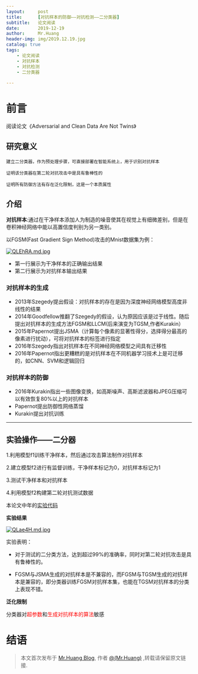 ```yaml
---
layout:     post
title:      [对抗样本的防御——对抗检测——二分类器]
subtitle:   论文阅读
date:       2019-12-19
author:     Mr.Huang
header-img: img/2019.12.19.jpg
catalog: true
tags:
    - 论文阅读
    - 对抗样本
    - 对抗检测
    - 二分类器
    
---
```


# 前言

阅读论文《Adversarial and Clean Data Are Not Twins》

## 研究意义

	建立二分类器，作为预处理步骤，可直接部署在智能系统上，用于识别对抗样本
	
	证明该分类器在第二轮对抗攻击中是具有鲁棒性的
	
	证明所有防御方法有存在泛化限制，这是一个本质属性

## 介绍

**对抗样本**:通过在干净样本添加人为制造的噪音使其在视觉上有细微差别，但是在卷积神经网络中能以高置信度判别为另一类别。

以FGSM(Fast Gradient Sign Method)攻击的Mnist数据集为例：

[![QLEhRA.md.jpg](https://s2.ax1x.com/2019/12/19/QLEhRA.md.jpg)](https://imgchr.com/i/QLEhRA)

  + 第一行展示为干净样本的正确输出结果
  + 第二行展示为对抗样本输出结果


### 对抗样本的生成

+ 2013年Szegedy提出假设：对抗样本的存在是因为深度神经网络模型高度非线性的结果
+ 2014年Goodfellow推翻了Szegedy的假设，认为原因应该是过于线性。随后提出对抗样本的生成方法FGSM和LLCM(后来演变为TGSM,作者Kurakin）
+ 2015年Papernot提出JSMA（计算每个像素的显著性得分，选择得分最高的像素进行扰动），可将对抗样本的标签进行指定 
+ 2016年Szegedy指出对抗样本在不同神经网络模型之间具有迁移性
+ 2016年Papernot指出更糟糕的是对抗样本在不同机器学习技术上是可迁移的，如CNN、SVM和逻辑回归

### 对抗样本的防御

+ 2016年Kurakin指出一些图像变换，如高斯噪声、高斯滤波器和JPEG压缩可以有效恢复80%以上的对抗样本
+ Papernot提出防御性网络蒸馏
+ Kurakin提出对抗训练

---

## 实验操作——二分器

1.利用模型f1训练干净样本，然后通过攻击算法制作对抗样本

2.建立模型f2进行有监督训练，干净样本标记为0，对抗样本标记为1

3.测试干净样本和对抗样本

4.利用模型f2构建第二轮对抗测试数据

本论文中年的[实验代码](https://github.com/gongzhitaao/adversarial-classifier)

**实验结果**

[![QLae4H.md.jpg](https://s2.ax1x.com/2019/12/19/QLae4H.md.jpg)](https://imgchr.com/i/QLae4H)

实验表明：

+ 对于测试的二分类方法，达到超过99%的准确率，同时对第二轮对抗攻击是具有鲁棒性的。

+ FGSM与JSMA生成的对抗样本是不兼容的，而FGSM与TGSM生成的对抗样本是兼容的，即分类器训练FGSM对抗样本集，也能在TGSM对抗样本的分类上表现不错。

**泛化限制**

分类器对<font color=#FF0000 >超参数</font>和<font color=#FF0000 >生成对抗样本的算法</font>敏感

# 结语

 > 本文首次发布于 [Mr.Huang Blog](http://www.huangsz.xyz), 作者 [@(Mr.Huang)](http://github.com/EmotionalXX) ,转载请保留原文链接.
